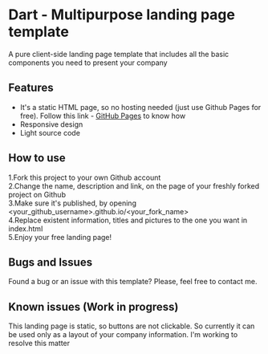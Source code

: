 # Dart - Multipurpose landing page template 
A pure client-side landing page template that includes all the basic components you need to present your company 

## Features
* It's a static HTML page, so no hosting needed (just use Github Pages for free). Follow this link - [GitHub Pages](https://pages.github.com/) to know how 
* Responsive design
* Light source code

## How to use
1.Fork this project to your own Github account <br />
2.Change the name, description and link, on the page of your freshly forked project on Github <br />
3.Make sure it's published, by opening <your_github_username>.github.io/<your_fork_name> <br />
4.Replace existent information, titles and pictures to the one you want in index.html <br />
5.Enjoy your free landing page!

## Bugs and Issues
Found a bug or an issue with this template? Please, feel free to contact me.

## Known issues (Work in progress)
This landing page is static, so buttons are not clickable. So currently it can be used only as a layout of your company information. I'm working to resolve this matter 
